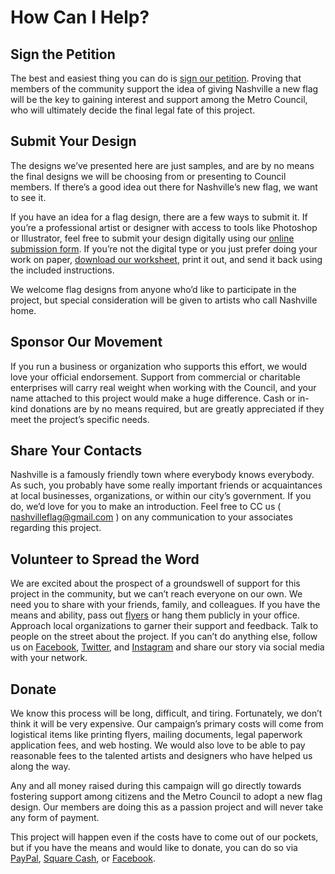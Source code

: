 # How Can I Help?

## Sign the Petition
The best and easiest thing you can do is [sign our petition](#). Proving that members of the community support the idea of giving Nashville a new flag will be the key to gaining interest and support among the Metro Council, who will ultimately decide the final legal fate of this project.

## Submit Your Design
The designs we’ve presented here are just samples, and are by no means the final designs we will be choosing from or presenting to Council members. If there’s a good idea out there for Nashville’s new flag, we want to see it.

If you have an idea for a flag design, there are a few ways to submit it. If you’re a professional artist or designer with access to tools like Photoshop or Illustrator, feel free to submit your design digitally using our [online submission form](#). If you’re not the digital type or you just prefer doing your work on paper, [download our worksheet](#), print it out, and send it back using the included instructions.

We welcome flag designs from anyone who’d like to participate in the project, but special consideration will be given to artists who call Nashville home.

## Sponsor Our Movement
If you run a business or organization who supports this effort, we would love your official endorsement. Support from commercial or charitable enterprises will carry real weight when working with the Council, and your name attached to this project would make a huge difference. Cash or in-kind donations are by no means required, but are greatly appreciated if they meet the project’s specific needs.

## Share Your Contacts
Nashville is a famously friendly town where everybody knows everybody. As such, you probably have some really important friends or acquaintances at local businesses, organizations, or within our city’s government. If you do, we’d love for you to make an introduction. Feel free to CC us ( [nashvilleflag@gmail.com](#) ) on any communication to your associates regarding this project.

## Volunteer to Spread the Word
We are excited about the prospect of a groundswell of support for this project in the community, but we can’t reach everyone on our own. We need you to share with your friends, family, and colleagues. If you have the means and ability, pass out [flyers](#) or hang them publicly in your office. Approach local organizations to garner their support and feedback. Talk to people on the street about the project. If you can’t do anything else, follow us on [Facebook](#), [Twitter](#), and [Instagram](#) and share our story via social media with your network.

## Donate
We know this process will be long, difficult, and tiring. Fortunately, we don’t think it will be very expensive. Our campaign’s primary costs will come from logistical items like printing flyers, mailing documents, legal paperwork application fees, and web hosting. We would also love to be able to pay reasonable fees to the talented artists and designers who have helped us along the way. 

Any and all money raised during this campaign will go directly towards fostering support among citizens and the Metro Council to adopt a new flag design. Our members are doing this as a passion project and will never take any form of payment.

This project will happen even if the costs have to come out of our pockets, but if you have the means and would like to donate, you can do so via [PayPal](#), [Square Cash](#), or [Facebook](#).
